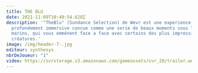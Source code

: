 ```yaml
---
title: THE BLU
date: 2021-11-09T10:49:54.628Z
description: '"TheBlu" (Sundance Selection) de Wevr est une experience
  profondement immersive concue comme une serie de beaux moments sous les fonds
  marins, qui vous emménent face a face avec certains des plus impressionnants
  créatures.'
image: /img/header-7-.jpg
editeur: synthesys
nbrDeJoueur: "1"
video: https://svrstorage.s3.amazonaws.com/gameassets/svr_20/trailer.webm
---
```

